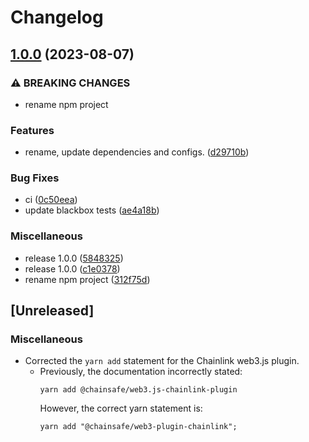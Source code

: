# Changelog

## [1.0.0](https://github.com/ChainSafe/web3.js-plugin-chainlink/compare/v1.0.0...v1.0.0) (2023-08-07)

### ⚠ BREAKING CHANGES

-   rename npm project

### Features

-   rename, update dependencies and configs. ([d29710b](https://github.com/ChainSafe/web3.js-plugin-chainlink/commit/d29710b5722de44d50cdd425808ac0631a355cfa))

### Bug Fixes

-   ci ([0c50eea](https://github.com/ChainSafe/web3.js-plugin-chainlink/commit/0c50eea7249adfcd3c4a81a80291aa1a71937515))
-   update blackbox tests ([ae4a18b](https://github.com/ChainSafe/web3.js-plugin-chainlink/commit/ae4a18b3f8c0f9297d90b6bcb26207f57b69dca6))

### Miscellaneous

-   release 1.0.0 ([5848325](https://github.com/ChainSafe/web3.js-plugin-chainlink/commit/5848325c7763507620d0beb3ce86cc235a9694bd))
-   release 1.0.0 ([c1e0378](https://github.com/ChainSafe/web3.js-plugin-chainlink/commit/c1e03787ff79ed2d7522cddb7ff3b99391ea3893))
-   rename npm project ([312f75d](https://github.com/ChainSafe/web3.js-plugin-chainlink/commit/312f75d64e16faead85ac5a990678b8aefae19a9))

## [Unreleased]

### Miscellaneous

-   Corrected the `yarn add` statement for the Chainlink web3.js plugin.
    -   Previously, the documentation incorrectly stated:
        ```
        yarn add @chainsafe/web3.js-chainlink-plugin
        ```
        However, the correct yarn statement is:
        ```
        yarn add "@chainsafe/web3-plugin-chainlink";
        ```
